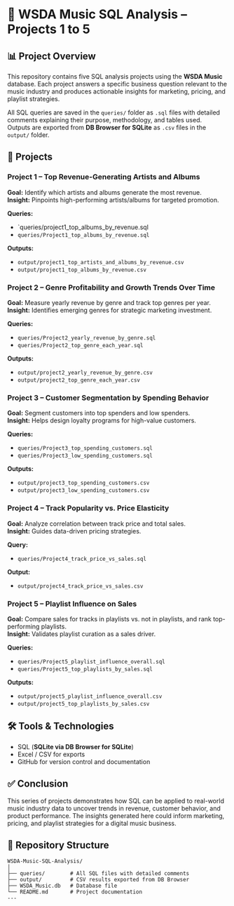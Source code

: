 # 🎵 WSDA Music SQL Analysis – Projects 1 to 5
## 📊 Project Overview  
This repository contains five SQL analysis projects using the **WSDA Music** database. Each project answers a specific business question relevant to the music industry and produces actionable insights for marketing, pricing, and playlist strategies.  

All SQL queries are saved in the `queries/` folder as `.sql` files with detailed comments explaining their purpose, methodology, and tables used.  
Outputs are exported from **DB Browser for SQLite** as `.csv` files in the `output/` folder.  

## 📝 Projects  

### **Project 1 – Top Revenue-Generating Artists and Albums**  
**Goal:** Identify which artists and albums generate the most revenue.  
**Insight:** Pinpoints high-performing artists/albums for targeted promotion.  

**Queries:**  
- `queries/project1_top_albums_by_revenue.sql 
- `queries/Project1_top_albums_by_revenue.sql`  

**Outputs:**  
- `output/project1_top_artists_and_albums_by_revenue.csv`  
- `output/project1_top_albums_by_revenue.csv`  


### **Project 2 – Genre Profitability and Growth Trends Over Time**  
**Goal:** Measure yearly revenue by genre and track top genres per year.  
**Insight:** Identifies emerging genres for strategic marketing investment.  

**Queries:**  
- `queries/Project2_yearly_revenue_by_genre.sql`  
- `queries/Project2_top_genre_each_year.sql`  

**Outputs:**  
- `output/project2_yearly_revenue_by_genre.csv`  
- `output/project2_top_genre_each_year.csv`  


### **Project 3 – Customer Segmentation by Spending Behavior**  
**Goal:** Segment customers into top spenders and low spenders.  
**Insight:** Helps design loyalty programs for high-value customers.  

**Queries:**  
- `queries/Project3_top_spending_customers.sql`  
- `queries/Project3_low_spending_customers.sql`  

**Outputs:**  
- `output/project3_top_spending_customers.csv`  
- `output/project3_low_spending_customers.csv`  


### **Project 4 – Track Popularity vs. Price Elasticity**  
**Goal:** Analyze correlation between track price and total sales.  
**Insight:** Guides data-driven pricing strategies.  

**Query:**  
- `queries/Project4_track_price_vs_sales.sql`  

**Output:**  
- `output/project4_track_price_vs_sales.csv`  


### **Project 5 – Playlist Influence on Sales**  
**Goal:** Compare sales for tracks in playlists vs. not in playlists, and rank top-performing playlists.  
**Insight:** Validates playlist curation as a sales driver.  

**Queries:**  
- `queries/Project5_playlist_influence_overall.sql`  
- `queries/Project5_top_playlists_by_sales.sql`  

**Outputs:**  
- `output/project5_playlist_influence_overall.csv`  
- `output/project5_top_playlists_by_sales.csv`  


## 🛠 Tools & Technologies  
- SQL (**SQLite via DB Browser for SQLite**)  
- Excel / CSV for exports  
- GitHub for version control and documentation  


## ✅ Conclusion
This series of projects demonstrates how SQL can be applied to real-world music industry data to uncover trends in revenue, customer behavior, and product performance.
The insights generated here could inform marketing, pricing, and playlist strategies for a digital music business.
## 📂 Repository Structure  

```plaintext
WSDA-Music-SQL-Analysis/
│
├── queries/        # All SQL files with detailed comments
├── output/         # CSV results exported from DB Browser
├── WSDA_Music.db   # Database file
└── README.md       # Project documentation
---

